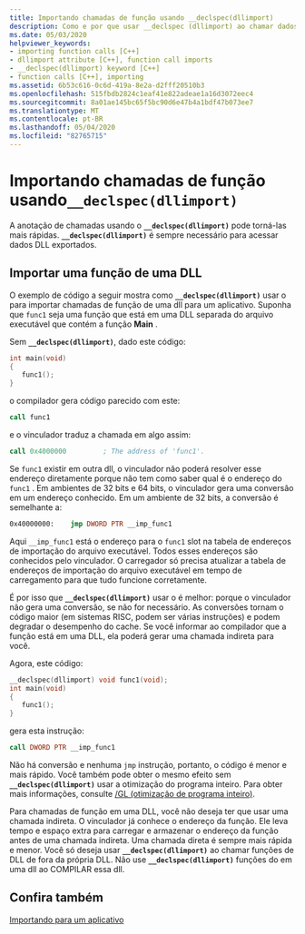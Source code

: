```yaml
---
title: Importando chamadas de função usando __declspec(dllimport)
description: Como e por que usar __declspec (dllimport) ao chamar dados e funções de DLL.
ms.date: 05/03/2020
helpviewer_keywords:
- importing function calls [C++]
- dllimport attribute [C++], function call imports
- __declspec(dllimport) keyword [C++]
- function calls [C++], importing
ms.assetid: 6b53c616-0c6d-419a-8e2a-d2fff20510b3
ms.openlocfilehash: 515fbdb2824c1eaf41e822adeae1a16d3072eec4
ms.sourcegitcommit: 8a01ae145bc65f5bc90d6e47b4a1bdf47b073ee7
ms.translationtype: MT
ms.contentlocale: pt-BR
ms.lasthandoff: 05/04/2020
ms.locfileid: "82765715"
---
```

# <a name="importing-function-calls-using-__declspecdllimport"></a>Importando chamadas de função usando`__declspec(dllimport)`

A anotação de chamadas usando o **`__declspec(dllimport)`** pode torná-las mais rápidas. **`__declspec(dllimport)`** é sempre necessário para acessar dados DLL exportados.

## <a name="import-a-function-from-a-dll"></a>Importar uma função de uma DLL

O exemplo de código a seguir mostra como **`__declspec(dllimport)`** usar o para importar chamadas de função de uma dll para um aplicativo. Suponha que `func1` seja uma função que está em uma DLL separada do arquivo executável que contém a função **Main** .

Sem **`__declspec(dllimport)`**, dado este código:

```C
int main(void)
{
   func1();
}
```

o compilador gera código parecido com este:

```asm
call func1
```

e o vinculador traduz a chamada em algo assim:

```asm
call 0x4000000         ; The address of 'func1'.
```

Se `func1` existir em outra dll, o vinculador não poderá resolver esse endereço diretamente porque não tem como saber qual é o endereço do `func1` . Em ambientes de 32 bits e 64 bits, o vinculador gera uma conversão em um endereço conhecido. Em um ambiente de 32 bits, a conversão é semelhante a:

```asm
0x40000000:    jmp DWORD PTR __imp_func1
```

Aqui `__imp_func1` está o endereço para o `func1` slot na tabela de endereços de importação do arquivo executável. Todos esses endereços são conhecidos pelo vinculador. O carregador só precisa atualizar a tabela de endereços de importação do arquivo executável em tempo de carregamento para que tudo funcione corretamente.

É por isso que **`__declspec(dllimport)`** usar o é melhor: porque o vinculador não gera uma conversão, se não for necessário. As conversões tornam o código maior (em sistemas RISC, podem ser várias instruções) e podem degradar o desempenho do cache. Se você informar ao compilador que a função está em uma DLL, ela poderá gerar uma chamada indireta para você.

Agora, este código:

```C
__declspec(dllimport) void func1(void);
int main(void)
{
   func1();
}
```

gera esta instrução:

```asm
call DWORD PTR __imp_func1
```

Não há conversão e nenhuma `jmp` instrução, portanto, o código é menor e mais rápido. Você também pode obter o mesmo efeito sem **`__declspec(dllimport)`** usar a otimização do programa inteiro. Para obter mais informações, consulte [/GL (otimização de programa inteiro)](reference/gl-whole-program-optimization.md).

Para chamadas de função em uma DLL, você não deseja ter que usar uma chamada indireta. O vinculador já conhece o endereço da função. Ele leva tempo e espaço extra para carregar e armazenar o endereço da função antes de uma chamada indireta. Uma chamada direta é sempre mais rápida e menor. Você só deseja usar **`__declspec(dllimport)`** ao chamar funções de DLL de fora da própria DLL. Não use **`__declspec(dllimport)`** funções do em uma dll ao COMPILAR essa dll.

## <a name="see-also"></a>Confira também

[Importando para um aplicativo](importing-into-an-application.md)
